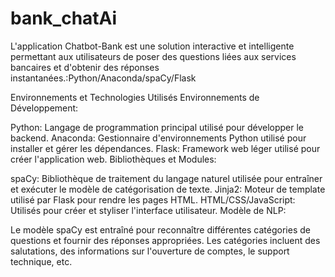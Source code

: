 # bank_chatAi
L'application Chatbot-Bank est une solution interactive et intelligente permettant aux utilisateurs de poser des questions liées aux services bancaires et d'obtenir des réponses instantanées.:Python/Anaconda/spaCy/Flask

Environnements et Technologies Utilisés
Environnements de Développement:

Python: Langage de programmation principal utilisé pour développer le backend.
Anaconda: Gestionnaire d'environnements Python utilisé pour installer et gérer les dépendances.
Flask: Framework web léger utilisé pour créer l'application web.
Bibliothèques et Modules:

spaCy: Bibliothèque de traitement du langage naturel utilisée pour entraîner et exécuter le modèle de catégorisation de texte.
Jinja2: Moteur de template utilisé par Flask pour rendre les pages HTML.
HTML/CSS/JavaScript: Utilisés pour créer et styliser l'interface utilisateur.
Modèle de NLP:

Le modèle spaCy est entraîné pour reconnaître différentes catégories de questions et fournir des réponses appropriées. Les catégories incluent des salutations, des informations sur l'ouverture de comptes, le support technique, etc.
